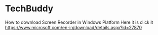 
# TechBuddy
How to download Screen Recorder in Windows Platform Here it is click it
https://www.microsoft.com/en-in/download/details.aspx?id=27870
